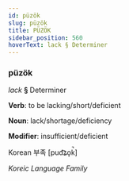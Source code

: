 ```yaml
---
id: püzök
slug: püzök
title: PÜZÖK
sidebar_position: 560
hoverText: lack § Determiner
---
```


### püzök

*lack* **§** Determiner

**Verb**: to be lacking/short/deficient

**Noun**: lack/shortage/deficiency

**Modifier**: insufficient/deficient

Korean 부족 [pud͡ʑo̞k̚]

*Koreic Language Family*
